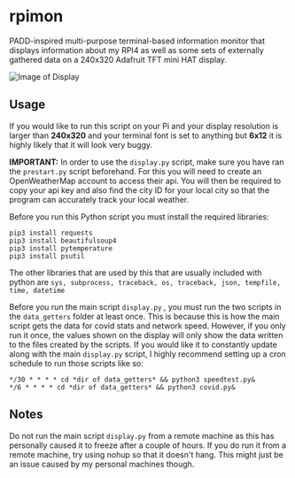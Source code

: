 # rpimon
PADD-inspired multi-purpose terminal-based information monitor that displays information about my RPI4 as well as some sets of externally gathered data on a 240x320 Adafruit TFT mini HAT display.

![Image of Display](https://i.imgur.com/n2DbC6M.jpg)

## Usage

If you would like to run this script on your Pi and your display resolution is larger than **240x320** and your terminal font is set to anything but **6x12** it is highly likely that it will look very buggy.

**IMPORTANT:**
In order to use the `display.py` script, make sure you have ran the `prestart.py` script beforehand. For this you will need to create an OpenWeatherMap account to access their api. You will then be required to copy your api key and also find the city ID for your local city so that the program can accurately track your local weather.

Before you run this Python script you must install the required libraries:
```
pip3 install requests
pip3 install beautifulsoup4
pip3 install pytemperature
pip3 install psutil
```
The other libraries that are used by this that are usually included with python are `sys, subprocess, traceback, os, traceback, json, tempfile, time, datetime`

Before you run the main script `display.py` , you must run the two scripts in the `data_getters` folder at least once. This is because this is how the main script gets the data for covid stats and network speed. However, if you only run it once, the values shown on the display will only show the data written to the files created by the scripts. If you would like it to constantly update along with the main `display.py` script, I highly recommend setting up a cron schedule to run those scripts like so:
```
*/30 * * * * cd *dir of data_getters* && python3 speedtest.py&
*/6 * * * * cd *dir of data_getters* && python3 covid.py&
```
## Notes
Do not run the main script `display.py` from a remote machine as this has personally caused it to freeze after a couple of hours. If you do run it from a remote machine, try using nohup so that it doesn't hang. This might just be an issue caused by my personal machines though.
